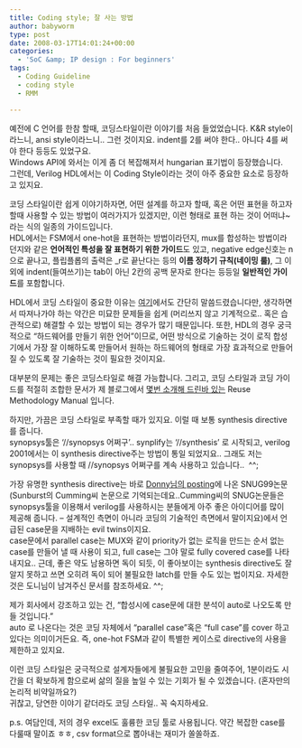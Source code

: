 ```yaml
---
title: Coding style; 잘 사는 방법
author: babyworm
type: post
date: 2008-03-17T14:01:24+00:00
categories:
  - 'SoC &amp; IP design : For beginners'
tags:
  - Coding Guideline
  - coding style
  - RMM

---
```

예전에 C 언어를 한참 할때, 코딩스타일이란 이야기를 처음 들었었습니다. K&R style이라느니, ansi style이라느니.. 그런 것이지요. indent를 2를 써야 한다.. 아니다 4를 써야 한다 등등도 있었구요.  
Windows API에 와서는 이게 좀 더 복잡해져서 hungarian 표기법이 등장했습니다.  
그런데, Verilog HDL에서는 이 Coding Style이라는 것이 아주 중요한 요소로 등장하고 있지요.

코딩 스타일이란 쉽게 이야기하자면, 어떤 설계를 하고자 할때, 혹은 어떤 표현을 하고자 할때 사용할 수 있는 방법이 여러가지가 있겠지만, 이런 형태로 표현 하는 것이 어떠냐~ 라는 식의 일종의 가이드입니다.  
HDL에서는 FSM에서 one-hot을 표현하는 방법이라던지, mux를 합성하는 방법이라던지와 같은 <span style="font-weight: bold;">언어적인 특성을 잘 표현하기 위한 가이드</span>도 있고, negative edge신호는 n으로 끝나고, 플립플롭의 출력은 _r로 끝난다는 등의 <span style="font-weight: bold;">이름 정하기 규칙(네이밍 룰)</span>, 그 이외에 indent(들여쓰기)는 tab이 아닌 2칸의 공백 문자로 한다는 등등일 <span style="font-weight: bold;">일반적인 가이드</span>를 포함합니다. 

HDL에서 코딩 스타일이 중요한 이유는 <a href="http://babyworm.net/tatter/93" target="_blank">여기</a>에서도 간단히 말씀드렸습니다만, 생각하면서 따져나가야 하는 약간은 미묘한 문제들을 쉽게 (머리쓰지 않고 기계적으로.. 혹은 습관적으로) 해결할 수 있는 방법이 되는 경우가 많기 때문입니다. 또한, HDL의 경우 궁극적으로 &#8220;하드웨어를 만들기 위한 언어&#8221;이므로, 어떤 방식으로 기술하는 것이 로직 합성기에서 가장 잘 이해하도록 만들어서 원하는 하드웨어의 형태로 가장 효과적으로 만들어질 수 있도록 잘 기술하는 것이 필요한 것이지요.

대부분의 문제는 좋은 코딩스타일로 해결 가능합니다. 그리고, 코딩 스타일과 코딩 가이드를 적절히 조합한 문서가 제 블로그에서 <a href="http://babyworm.net/tatter/43" target="_blank">몇번 소개해 드린바 있는</a> Reuse Methodology Manual 입니다. 

하지만, 가끔은 코딩 스타일로 부족할 때가 있지요. 이럴 때 보통 synthesis directive를 줍니다.  
synopsys툴은 &#8216;//synopsys 어쩌구&#8217;.. synplify는 &#8216;//synthesis&#8217; 로 시작되고, verilog 2001에서는 이 synthesis directive주는 방법이 통일 되었지요.. 그래도 저는 synopsys를 사용할 때 //synopsys 어쩌구를 계속 사용하고 있습니다..&nbsp; ^^;

가장 유명한 synthesis directive는 바로 <a href="http://www.donny.co.kr/tt/6" target="_blank">Donny님의 posting</a>에 나온 SNUG99논문(Sunburst의 Cumming씨 논문으로 기억되는데요..Cumming씨의 SNUG논문들은 synopsys툴을 이용해서 verilog를 사용하시는 분들에게 아주 좋은 아이디어를 많이 제공해 줍니다. &#8211; 설계적인 측면이 아니라 코딩의 기술적인 측면에서 말이지요)에서 언급된 case문을 지배하는 evil twins이지요.  
case문에서 parallel case는 MUX와 같이 priority가 없는 로직을 만드는 순서 없는 case를 만들어 낼 때 사용이 되고, full case는 그야 말로 fully covered case를 나타내지요.. 근데, 좋은 약도 남용하면 독이 되듯, 이 좋아보이는 synthesis directive도 잘 알지 못하고 쓰면 오히려 독이 되어 불필요한 latch를 만들 수도 있는 법이지요. 자세한 것은 도니님이 남겨주신 문서를 참조하세요. ^^;

제가 회사에서 강조하고 있는 건, &#8220;합성시에 case문에 대한 분석이 auto로 나오도록 만들 것입니다.&#8221;  
auto 로 나온다는 것은 코딩 자체에서 &#8220;parallel case&#8221;혹은 &#8220;full case&#8221;를 cover 하고 있다는 의미이거든요. 즉, one-hot FSM과 같이 특별한 케이스로 directive의 사용을 제한하고 있지요. 

이런 코딩 스타일은 궁극적으로 설계자들에게 불필요한 고민을 줄여주어, 1분이라도 시간을 더 확보하게 함으로써 삶의 질을 높일 수 있는 기회가 될 수 있겠습니다. (혼자만의 논리적 비약일까요?)  
귀찮고, 당연한 이야기 같더라도 코딩 스타일.. 꼭 숙지하세요. 

p.s. 여담인데, 저의 경우 excel도 훌륭한 코딩 툴로 사용됩니다. 약간 복잡한 case를 다룰때 말이죠 ㅎㅎ, csv format으로 뽑아내는 재미가 쏠쏠하죠.
